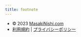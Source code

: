 ```yaml
---
title: footnote
---
```


* © 2023 [MasakiNishi.com](/)
* [利用規約](/user-terms/) | [プライバシーポリシー](/privacy-policy/)

